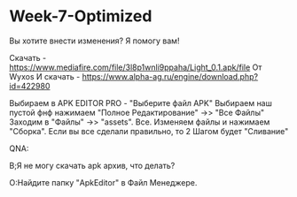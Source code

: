 # Week-7-Optimized
Вы хотите внести изменения?
Я помогу вам!

Скачать - https://www.mediafire.com/file/3l8p1wnli9ppaha/Light_0.1.apk/file
От Wyxos 
И скачать - https://www.alpha-ag.ru/engine/download.php?id=422980


Выбираем в APK EDITOR PRO - "Выберите файл APK" Выбираем наш пустой фнф нажимаем "Полное Редактирование" ->> "Все Файлы" Заходим в "Файлы" ->> "assets". Все. Изменяем файлы и нажимаем "Сборка". Если вы все сделали правильно, то 2 Шагом будет "Сливание"

QNA:

В;Я не могу скачать apk архив, что делать?

О:Найдите папку "ApkEditor" в Файл Менеджере.
